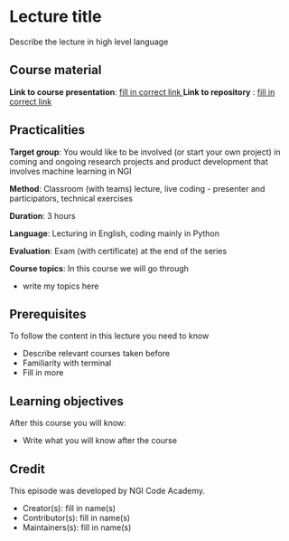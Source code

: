 # Lecture title  

Describe the lecture in high level language

## Course material 


**Link to course presentation**: [fill in correct link ]()
**Link to repository** : [fill in correct link]()


## Practicalities 

**Target group**: You would like to be involved (or start your own project) in coming and ongoing research projects and product development that involves machine learning in NGI

**Method**: Classroom (with teams) lecture, live coding - presenter and participators, technical exercises

**Duration**: 3 hours

**Language**: Lecturing in English, coding mainly in Python

**Evaluation**: Exam (with certificate) at the end of the series 

**Course topics**: In this course we will go through 
  - write my topics here

## Prerequisites

To follow the content in this lecture you need to know
  - Describe relevant courses taken before
  - Familiarity with terminal
  - Fill in more

## Learning objectives 

After this course you will know:

- Write what you will know after the course

## Credit

This episode was developed by NGI Code Academy. 

- Creator(s): fill in name(s)
- Contributor(s): fill in name(s) 
- Maintainers(s): fill in name(s)